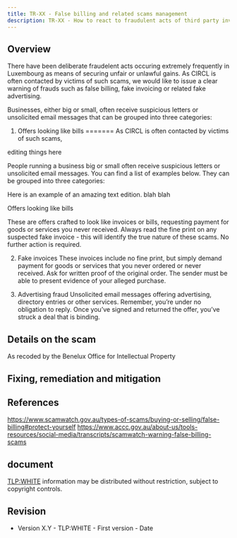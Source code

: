 ```yaml
---
title: TR-XX - False billing and related scams management
description: TR-XX - How to react to fraudulent acts of third party invoicing or requesting funds without showing any purchase order
---
```


Overview
--------

There have been deliberate fraudelent acts occuring extremely frequently in Luxembourg as means of securing unfair or unlawful gains. As CIRCL is often contacted by victims of such scams, we would like to issue a clear warning of frauds such as false billing, fake invoicing or related fake advertising.

Businesses, either big or small, often receive suspicious letters or unsolicited email messages that can be grouped into three categories:

1. Offers looking like bills
=======
As CIRCL is often contacted by victims of such scams,

editing things here

People running a business big or small often receive suspicious letters or unsolicited email messages. You can find a list of examples below. They can be grouped into three categories:

Here is an example of an amazing text edition. blah blah

Offers looking like bills

These are offers crafted to look like invoices or bills, requesting payment for goods or services you never received. Always read the fine print on any suspected fake invoice - this will identify the true nature of these scams. No further action is required.

2. Fake invoices
These invoices include no fine print, but simply demand payment for goods or services that you never ordered or never received. Ask for written proof of the original order. The sender must be able to present evidence of your alleged purchase.

3. Advertising fraud
Unsolicited email messages offering advertising, directory entries or other services. Remember, you’re under no obligation to reply. Once you’ve signed and returned the offer, you’ve struck a deal that is binding.

Details on the scam
----------------------------
As recoded by the Benelux Office for Intellectual Property



Fixing, remediation and mitigation
----------------------------------



References
----------
https://www.scamwatch.gov.au/types-of-scams/buying-or-selling/false-billing#protect-yourself
https://www.accc.gov.au/about-us/tools-resources/social-media/transcripts/scamwatch-warning-false-billing-scams

document
-------------------------------

[TLP:WHITE](/pub/traffic-light-protocol/) information may be distributed without restriction, subject to copyright controls.


Revision
--------

- Version X.Y - TLP:WHITE - First version - Date


